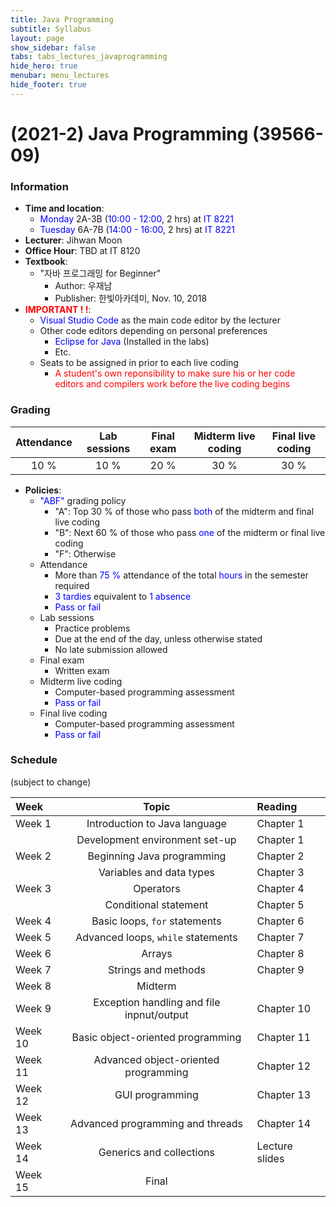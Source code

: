 ```yaml
---
title: Java Programming
subtitle: Syllabus
layout: page
show_sidebar: false
tabs: tabs_lectures_javaprogramming
hide_hero: true
menubar: menu_lectures
hide_footer: true
---
```


# (2021-2) Java Programming (39566-09)

### Information
* __Time and location__:
    * <span style="color:blue">Monday</span> 2A-3B (<span style="color:blue">10:00 - 12:00</span>, 2 hrs) at <span style="color:blue">IT 8221</span>
    * <span style="color:blue">Tuesday</span> 6A-7B (<span style="color:blue">14:00 - 16:00</span>, 2 hrs) at <span style="color:blue">IT 8221</span>
* __Lecturer__: Jihwan Moon
* __Office Hour__: TBD at IT 8120
* __Textbook__:
    * "자바 프로그래밍 for Beginner"
        * Author: 우재남
        * Publisher: 한빛아카데미, Nov. 10, 2018
* __<span style="color:red">IMPORTANT ! !</span>__:
    * <span style="color:blue">Visual Studio Code</span> as the main code editor by the lecturer
    * Other code editors depending on personal preferences
        * <span style="color:blue">Eclipse for Java</span> (Installed in the labs)
        * Etc.
    * Seats to be assigned in prior to each live coding
        * <span style="color:red">A student's own reponsibility to make sure his or her code editors and compilers work before the live coding begins</span>

### Grading

| Attendance | Lab sessions | Final exam | Midterm live coding | Final live coding |
|:---:|:---:|:---:|:---:|:---:|
| 10 % | 10 % | 20 % | 30 % | 30 % |

* __Policies__:
    * <span style="color:blue">"ABF"</span> grading policy
        * "A": Top 30 % of those who pass <span style="color:blue">both</span> of the midterm and final live coding
        * "B": Next 60 % of those who pass <span style="color:blue">one</span> of the midterm or final live coding
        * "F": Otherwise
    * Attendance
        * More than <span style="color:blue">75 %</span> attendance of the total <span style="color:blue">hours</span> in the semester required
        * <span style="color:blue">3 tardies</span> equivalent to <span style="color:blue">1 absence</span>
        * <span style="color:blue">Pass or fail</span>
    * Lab sessions
        * Practice problems
        * Due at the end of the day, unless otherwise stated
        * No late submission allowed
    * Final exam
        * Written exam
    * Midterm live coding
        * Computer-based programming assessment
        * <span style="color:blue">Pass or fail</span>
    * Final live coding
        * Computer-based programming assessment
        * <span style="color:blue">Pass or fail</span>

### Schedule
(subject to change)

| Week | Topic | Reading |
|:---|:---:|:---|
| Week 1 | Introduction to Java language | Chapter 1 |
|  | Development environment set-up | Chapter 1 |
| Week 2 | Beginning Java programming | Chapter 2 |
|  | Variables and data types | Chapter 3 |
| Week 3 | Operators | Chapter 4 |
|  | Conditional statement | Chapter 5 |
| Week 4 | Basic loops, `for` statements | Chapter 6 |
| Week 5 | Advanced loops, `while` statements | Chapter 7 |
| Week 6 | Arrays | Chapter 8 |
| Week 7 | Strings and methods | Chapter 9 |
| Week 8 | Midterm |  |
| Week 9 | Exception handling and file inpnut/output | Chapter 10 |
| Week 10 | Basic object-oriented programming | Chapter 11 |
| Week 11 | Advanced object-oriented programming | Chapter 12 |
| Week 12 | GUI programming | Chapter 13 |
| Week 13 | Advanced programming and threads | Chapter 14 |
| Week 14 | Generics and collections | Lecture slides |
| Week 15 | Final |  |